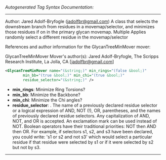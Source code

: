 <!-- THIS IS AN AUTOGENERATED FILE: Don't edit it directly, instead change the schema definition in the code itself. -->

_Autogenerated Tag Syntax Documentation:_

---
Author: Jared Adolf-Bryfogle (jadolfbr@gmail.com)
 A class that selects the downstream branch from residues in a movemap/selector, and minimizes those residues if on in the primary glycan movemap. Multiple Applies randomly select a different residue in the movemap/selector

References and author information for the GlycanTreeMinMover mover:

GlycanTreeMinMover Mover's author(s):
Jared Adolf-Bryfogle, The Scripps Research Institute, La Jolla, CA [jadolfbr@gmail.com]

```xml
<GlycanTreeMinMover name="(&string;)" min_rings="(false &bool;)"
        min_bb="(true &bool;)" min_chi="(true &bool;)"
        residue_selector="(&string;)" />
```

-   **min_rings**: Minimize Ring Torsions?
-   **min_bb**: Minimize the Backbone?
-   **min_chi**: Minimize the Chi angles?
-   **residue_selector**: . The name of a previously declared residue selector or a logical expression of AND, NOT (!), OR, parentheses, and the names of previously declared residue selectors. Any capitalization of AND, NOT, and OR is accepted. An exclamation mark can be used instead of NOT. Boolean operators have their traditional priorities: NOT then AND then OR. For example, if selectors s1, s2, and s3 have been declared, you could write: 's1 or s2 and not s3' which would select a particular residue if that residue were selected by s1 or if it were selected by s2 but not by s3.

---
